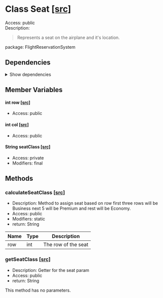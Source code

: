 # Class Seat [[src]](https://github.com/jaxcksn/CS2363-FinalProject/tree/main/src/FlightReservationSystem/Seat.java)  



Access: public  
Description:  
 > Represents a seat on the airplane and it's location.  

package: FlightReservationSystem  

## Dependencies

<details>  
  <summary>  
    Show dependencies  
  </summary>  
  <ul>  
  </ul>  
</details>  

## Member Variables

#### int row [[src]](https://github.com/jaxcksn/CS2363-FinalProject/tree/main/src/FlightReservationSystem/Seat.java#L)



+ Access: public  

#### int col [[src]](https://github.com/jaxcksn/CS2363-FinalProject/tree/main/src/FlightReservationSystem/Seat.java#L)



+ Access: public  

#### String seatClass [[src]](https://github.com/jaxcksn/CS2363-FinalProject/tree/main/src/FlightReservationSystem/Seat.java#L)



+ Access: private  
+ Modifiers: final 

## Methods

### calculateSeatClass [[src]](https://github.com/jaxcksn/CS2363-FinalProject/tree/main/src/FlightReservationSystem/Seat.java#L34)

+ Description: Method to assign seat based on row first three rows will be Business next 5 will be Premium and rest will be Economy.   
+ Access: public  
+ Modifiers: static 
+ return: String  

| Name | Type | Description |  
| ----- | ----- | ----- |  
| row | int | The row of the seat  |  


### getSeatClass [[src]](https://github.com/jaxcksn/CS2363-FinalProject/tree/main/src/FlightReservationSystem/Seat.java#L48)

+ Description: Getter for the seat param   
+ Access: public  
+ return: String  

This method has no parameters.  


